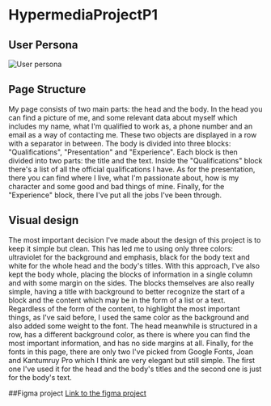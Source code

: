 # HypermediaProjectP1
## User Persona
![User persona](https://github.com/user-attachments/assets/17fe6225-e03b-4538-90a1-7ffed9f47d19)
## Page Structure
My page consists of two main parts: the head and the body. In the head you can find a picture of me, and some relevant data about myself which includes my name, what I'm qualified to work as, a phone number and an email as a way of contacting me. These two objects are displayed in a row with a separator in between. The body is divided into three blocks: "Qualifications", "Presentation" and "Experience". Each block is then divided into two parts: the title and the text. Inside the "Qualifications" block there's a list of all the official qualifications I have. As for the presentation, there you can find where I live, what I'm passionate about, how is my character and some good and bad things of mine. Finally, for the "Experience" block, there I've put all the jobs I've been through.

## Visual design
The most important decision I've made about the design of this project is to keep it simple but clean. This has led me to using only three colors: ultraviolet for the background and emphasis, black for the body text and white for the whole head and the body's titles. With this approach, I've also kept the body whole, placing the blocks of information in a single column and with some margin on the sides. The blocks themselves are also really simple, having a title with background to better recognize the start of a block and the content which may be in the form of a list or a text. Regardless of the form of the content, to highlight the most important things, as I've said before, I used the same color as the background and also added some weight to the font. The head meanwhile is structured in a row, has a different background color, as there is where you can find the most important information, and has no side margins at all. Finally, for the fonts in this page, there are only two I've picked from Google Fonts, Joan and Kantumruy Pro which I think are very elegant but still simple. The first one I've used it for the head and the body's titles and the second one is just for the body's text.

##Figma project
[Link to the figma project](https://www.figma.com/design/yX02FFeleGiYm5Lysr5o4K/curriculumVitae?node-id=1-3&t=iQa5xajYRAbthZaA-1)
